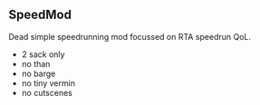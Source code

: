 SpeedMod
--------

Dead simple speedrunning mod focussed on RTA speedrun QoL.

 - 2 sack only
 - no than
 - no barge
 - no tiny vermin
 - no cutscenes
